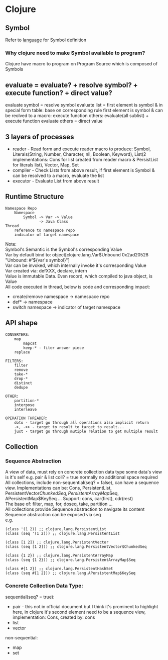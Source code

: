 # Clojure

## Symbol
Refer to [language](language.md) for Symbol definition
        
### Why clojure need to make Symbol available to program?
Clojure have macro to program on Program Source which is composed of Symbols

## evaluate = evaluate? + resolve symbol? + execute function? + direct value?

evaluate symbol = resolve symbol
evaluate list =
  first element is symbol & in special form table: base on corresponding rule
  first element is symbol & can be reolved to a macro: execute function
  others: evaluate(all sublist) + execute function
evaluate others = direct value

## 3 layers of processes
* reader - Read form and execute reader macro to produce: Symbol, Literals(String, Number, Character, nil, Boolean, Keyword), List(2 implementations: Cons for list created from reader macro & PersistList for literals list), Vector, Map, Set
* compiler - Check Lists from above result, if first element is Symbol & can be resolved to a macro, evaluate the list
* executor - Evaluate List from above result


## Runtime Structure
    Namespace Repo
        Namespace
            Symbol -> Var -> Value
                   -> Java Class
    Thread
        reference to namespace repo
        indicator of target namespace

Note:  
Symbol's Semantic is the Symbol's corresponding Value  
Var by default bind to: object[clojure.lang.Var$Unbound 0x2ad20528 "Unbound: #'${var's symbol}"]  
Var can be invoked, which internally invoke it's corresponding Value  
Var created via: defXXX, declare, intern  
Value is immutable Data. Even record, which compiled to java object, is Value  
All code executed in thread, below is code and corresponding impact:

* create/remove namespace -> namespace repo
* def* -> namespace
* switch namespace -> indicator of target namespace

## API shape
    CONVERTERS:
        map
            mapcat
            keep-* - fiter answer piece
        replace

    FILTERS:
        filter
        remove
        take-*
        drop-*
        distinct
        dedupe

    OTHER:
        partition-*
        interpose
        interleave
        
    OPERATION THREADER:
        doto - target go through all operations also implicit return
        ->, ->> - target to result to target to result...
        juxt - target go through mutiple relation to get multiple result
        
        
## Collection

### Sequence Abstraction
A view of data, must rely on concrete collection data type
some data's view is it's self e.g. pair & list
coll? = true
normally no additional space required
All collections, include non-sequential(seq? = false), can have a sequence view.
Implementations can be: Cons, PersistentList, PersistentVector$ChunkedSeq, PersistentArrayMap$Seq, APersistentMap$KeySeq ...
Support: cons, car(first), cdr(rest)  
The base of: filter, map, for, doseq, take, partition …  
All collections provide Sequence abstraction to navigate its content  
Sequence abstraction can be exposed via seq  
e.g.  

    (class '(1 2)) ;; clojure.lang.PersistentList
    (class (seq '(1 2))) ;; clojure.lang.PersistentList
    
    (class [1 2]) ;; clojure.lang.PersistentVector
    (class (seq [1 2])) ;; clojure.lang.PersistentVector$ChunkedSeq
    
    (class {1 2}) ;; clojure.lang.PersistentArrayMap
    (class (seq {1 2})) ;; clojure.lang.PersistentArrayMap$Seq

    (class #{1 2}) ;; clojure.lang.PersistentHashSet
    (class (seq #{1 2})) ;; clojure.lang.APersistentMap$KeySeq


### Concrete Collection Data Type:
sequential(seq? = true):
* pair - this not in official document but I think it's prominent to highlight here, in clojure it's second element need to be a sequence view, implementation: Cons, created by: cons
* list
* vector

non-sequential:
* map
* set

